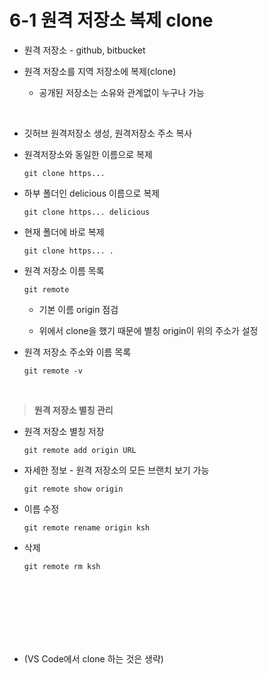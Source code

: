 # 6-1 원격 저장소 복제 clone

- 원격 저장소 - github, bitbucket

- 원격 저장소를 지역 저장소에 복제(clone)

  - 공개된 저장소는 소유와 관계없이 누구나 가능


<br>

- 깃허브 원격저장소 생성, 원격저장소 주소 복사

- 원격저장소와 동일한 이름으로 복제
  ```
  git clone https...
  ```

- 하부 폴더인 delicious 이름으로 복제
  ```
  git clone https... delicious
  ```

- 현재 폴더에 바로 복제
  ```
  git clone https... .
  ```

- 원격 저장소 이름 목록
  ```
  git remote
  ```
  - 기본 이름 origin 점검

  - 위에서 clone을 했기 때문에 별칭 origin이 위의 주소가 설정


- 원격 저장소 주소와 이름 목록
  ```
  git remote -v
  ```

<br>

>**원격 저장소 별칭 관리**

- 원격 저장소 별칭 저장
  ```
  git remote add origin URL
  ```

- 자세한 정보 - 원격 저장소의 모든 브랜치 보기 가능
  ```
  git remote show origin
  ```

- 이름 수정
  ```
  git remote rename origin ksh
  ```

- 삭제
  ```
  git remote rm ksh
  ```

<br>
<br>
<br>
<br>
<br>
<br>

- (VS Code에서 clone 하는 것은 생략)






















